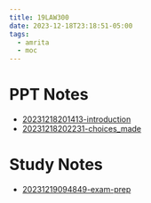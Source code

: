 ```yaml
---
title: 19LAW300
date: 2023-12-18T23:18:51-05:00
tags:
  - amrita
  - moc
---
```


# PPT Notes
- [20231218201413-introduction](20231218201413-introduction.md)
- [20231218202231-choices_made](20231218202231-choices_made.md)


# Study Notes
- [20231219094849-exam-prep](20231219094849-exam-prep.md)